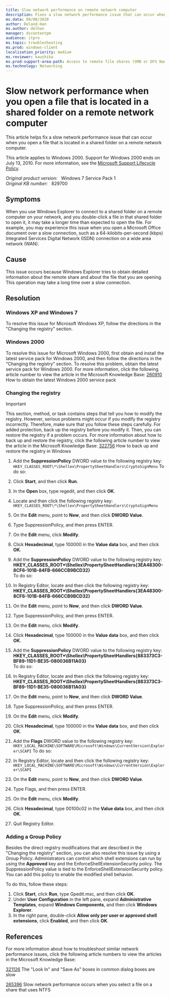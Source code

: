 ```yaml
---
title: Slow network performance on remote network computer
description: Fixes a slow network performance issue that can occur when you open a file that is located in a shared folder on a remote network computer.
ms.data: 09/08/2020
author: Deland-Han
ms.author: delhan
manager: dscontentpm
audience: itpro
ms.topic: troubleshooting
ms.prod: windows-client
localization_priority: medium
ms.reviewer: kaushika
ms.prod-support-area-path: Access to remote file shares (SMB or DFS Namespace)
ms.technology: Networking
---
```

# Slow network performance when you open a file that is located in a shared folder on a remote network computer

This article helps fix a slow network performance issue that can occur when you open a file that is located in a shared folder on a remote network computer.

This article applies to Windows 2000. Support for Windows 2000 ends on July 13, 2010. For more information, see the [Microsoft Support Lifecycle Policy](https://docs.microsoft.com/lifecycle).

_Original product version:_ &nbsp; Windows 7 Service Pack 1  
_Original KB number:_ &nbsp; 829700

## Symptoms

When you use Windows Explorer to connect to a shared folder on a remote computer on your network, and you double-click a file in that shared folder to open it, it may take a longer time than expected to open the file. For example, you may experience this issue when you open a Microsoft Office document over a slow connection, such as a 64-kilobits-per-second (kbps) Integrated Services Digital Network (ISDN) connection on a wide area network (WAN).

## Cause

This issue occurs because Windows Explorer tries to obtain detailed information about the remote share and about the file that you are opening. This operation may take a long time over a slow connection.

## Resolution

### Windows XP and Windows 7

To resolve this issue for Microsoft Windows XP, follow the directions in the "Changing the registry" section.

### Windows 2000

To resolve this issue for Microsoft Windows 2000, first obtain and install the latest service pack for Windows 2000, and then follow the directions in the "Changing the registry" section. To resolve this problem, obtain the latest service pack for Windows 2000. For more information, click the following article number to view the article in the Microsoft Knowledge Base:
 [260910](https://support.microsoft.com/help/260910) How to obtain the latest Windows 2000 service pack  

### Changing the registry

> [!IMPORTANT]
> This section, method, or task contains steps that tell you how to modify the registry. However, serious problems might occur if you modify the registry incorrectly. Therefore, make sure that you follow these steps carefully. For added protection, back up the registry before you modify it. Then, you can restore the registry if a problem occurs. For more information about how to back up and restore the registry, click the following article number to view the article in the Microsoft Knowledge Base: [322756](https://support.microsoft.com/help/322756) How to back up and restore the registry in Windows  

1. Add the **SuppressionPolicy** DWORD value to the following registry key: `HKEY_CLASSES_ROOT\*\Shellex\PropertySheetHandlers\CryptoSignMenu` 
To do so:
  1. Click **Start**, and then click **Run**.
  2. In the **Open** box, type regedit, and then click **OK**.
  3. Locate and then click the following registry key: `HKEY_CLASSES_ROOT\*\Shellex\PropertySheetHandlers\CryptoSignMenu` 

4. On the **Edit** menu, point to **New**, and then click **DWORD Value**.
  5. Type SuppressionPolicy, and then press ENTER.
  6. On the **Edit** menu, click **Modify**.
  7. Click **Hexadecimal**, type 100000 in the **Value data** box, and then click **OK**.
2. Add the **SuppressionPolicy** DWORD value to the following registry key: **HKEY_CLASSES_ROOT\*\Shellex\PropertySheetHandlers\{3EA48300-8CF6-101B-84FB-666CCB9BCD32}**  
To do so:
  1. In Registry Editor, locate and then click the following registry key: **HKEY_CLASSES_ROOT\*\Shellex\PropertySheetHandlers\{3EA48300-8CF6-101B-84FB-666CCB9BCD32}**  

2. On the **Edit** menu, point to **New**, and then click **DWORD Value**.
  3. Type SuppressionPolicy, and then press ENTER.
  4. On the **Edit** menu, click **Modify**.
  5. Click **Hexadecimal**, type 100000 in the **Value data** box, and then click **OK**.
3. Add the **SuppressionPolicy** DWORD value to the following registry key: **HKEY_CLASSES_ROOT\*\Shellex\PropertySheetHandlers\{883373C3-BF89-11D1-BE35-080036B11A03}**  
To do so:
  1. In Registry Editor, locate and then click the following registry key: **HKEY_CLASSES_ROOT\*\Shellex\PropertySheetHandlers\{883373C3-BF89-11D1-BE35-080036B11A03}**  

2. On the **Edit** menu, point to **New**, and then click **DWORD Value**.
  3. Type SuppressionPolicy, and then press ENTER.
  4. On the **Edit** menu, click **Modify**.
  5. Click **Hexadecimal**, type 100000 in the **Value data** box, and then click **OK**.
4. Add the **Flags** DWORD value to the following registry key: `HKEY_LOCAL_MACHINE\SOFTWARE\Microsoft\Windows\CurrentVersion\Explorer\SCAPI` 
To do so:
  1. In Registry Editor, locate and then click the following registry key: `HKEY_LOCAL_MACHINE\SOFTWARE\Microsoft\Windows\CurrentVersion\Explorer\SCAPI` 

2. On the **Edit** menu, point to **New**, and then click **DWORD Value**.
  3. Type Flags, and then press ENTER.
  4. On the **Edit** menu, click **Modify**.
  5. Click **Hexadecimal**, type 00100c02 in the **Value data** box, and then click **OK**.
  6. Quit Registry Editor.

### Adding a Group Policy

Besides the direct registry modifications that are described in the "Changing the registry" section, you can also resolve this issue by using a Group Policy. Administrators can control which shell extensions can run by using the **Approved** key and the EnforceShellExtensionSecurity policy. The SuppressionPolicy value is tied to the EnforceShellExtensionSecurity policy. You can add this policy to enable the modified shell behavior.

To do this, follow these steps:
1. Click **Start**, click **Run**, type Gpedit.msc, and then click **OK**.
2. Under **User Configuration** in the left pane, expand **Administrative Templates**, expand **Windows Components**, and then click **Windows Explorer**.
3. In the right pane, double-click **Allow only per user or approved shell extensions**, click **Enabled**, and then click **OK**.

## References

For more information about how to troubleshoot similar network performance issues, click the following article numbers to view the articles in the Microsoft Knowledge Base:

[321126](https://support.microsoft.com/help/321126) The "Look In" and "Save As" boxes in common dialog boxes are slow  

[265396](https://support.microsoft.com/help/265396) Slow network performance occurs when you select a file on a share that uses NTFS
